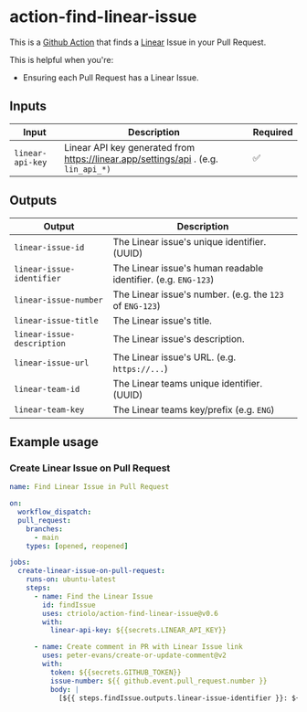 # action-find-linear-issue

This is a [Github Action](https://github.com/features/actions) that finds a [Linear](https://linear.app/) Issue in your Pull Request.

This is helpful when you're:

- Ensuring each Pull Request has a Linear Issue.

## Inputs

| Input            | Description                                                                        | Required |
| ---------------- | ---------------------------------------------------------------------------------- | -------- |
| `linear-api-key` | Linear API key generated from https://linear.app/settings/api . (e.g. `lin_api_*)` | ✅       |

## Outputs

| Output                     | Description                                                    |
| -------------------------- | -------------------------------------------------------------- |
| `linear-issue-id`          | The Linear issue's unique identifier. (UUID)                   |
| `linear-issue-identifier`  | The Linear issue's human readable identifier. (e.g. `ENG-123`) |
| `linear-issue-number`      | The Linear issue's number. (e.g. the `123` of `ENG-123`)       |
| `linear-issue-title`       | The Linear issue's title.                                      |
| `linear-issue-description` | The Linear issue's description.                                |
| `linear-issue-url`         | The Linear issue's URL. (e.g. `https://...`)                   |
| `linear-team-id`           | The Linear teams unique identifier. (UUID)                     |
| `linear-team-key`          | The Linear teams key/prefix (e.g. `ENG`)                       |

## Example usage

### Create Linear Issue on Pull Request

```yaml
name: Find Linear Issue in Pull Request

on:
  workflow_dispatch:
  pull_request:
    branches:
      - main
    types: [opened, reopened]

jobs:
  create-linear-issue-on-pull-request:
    runs-on: ubuntu-latest
    steps:
      - name: Find the Linear Issue
        id: findIssue
        uses: ctriolo/action-find-linear-issue@v0.6
        with:
          linear-api-key: ${{secrets.LINEAR_API_KEY}}

      - name: Create comment in PR with Linear Issue link
        uses: peter-evans/create-or-update-comment@v2
        with:
          token: ${{secrets.GITHUB_TOKEN}}
          issue-number: ${{ github.event.pull_request.number }}
          body: |
            [${{ steps.findIssue.outputs.linear-issue-identifier }}: ${{ steps.findIssue.outputs.linear-issue-title }}](${{ steps.findIssue.outputs.linear-issue-url }})
```
